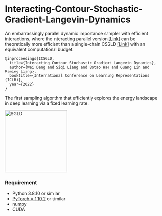 # Interacting-Contour-Stochastic-Gradient-Langevin-Dynamics
An embarrassingly parallel dynamic importance sampler with efficient interactions, where the interacting parallel version [\[Link\]](https://openreview.net/pdf?id=IK9ap6nxXr2) can be theoretically more efficient than a single-chain CSGLD [\[Link\]](https://arxiv.org/pdf/2010.09800.pdf) with an equivalent computational budget.


```
@inproceedings{ICSGLD,
  title={Interacting Contour Stochastic Gradient Langevin Dynamics},
  author={Wei Deng and Siqi Liang and Botao Hao and Guang Lin and Faming Liang},
  booktitle={International Conference on Learning Representations (ICLR)},
  year={2022}
}
```

The first sampling algorithm that efficiently explores the energy landscape in deep learning via a fixed learning rate.

<p float="left">
  <img src="ICSGLD_losses_path.gif.gif" width="200" title="SGLD"/>
</p>



### Requirement

* Python 3.8.10 or similar
* [PyTorch = 1.10.2](https://pytorch.org/) or similar
* numpy
* CUDA

